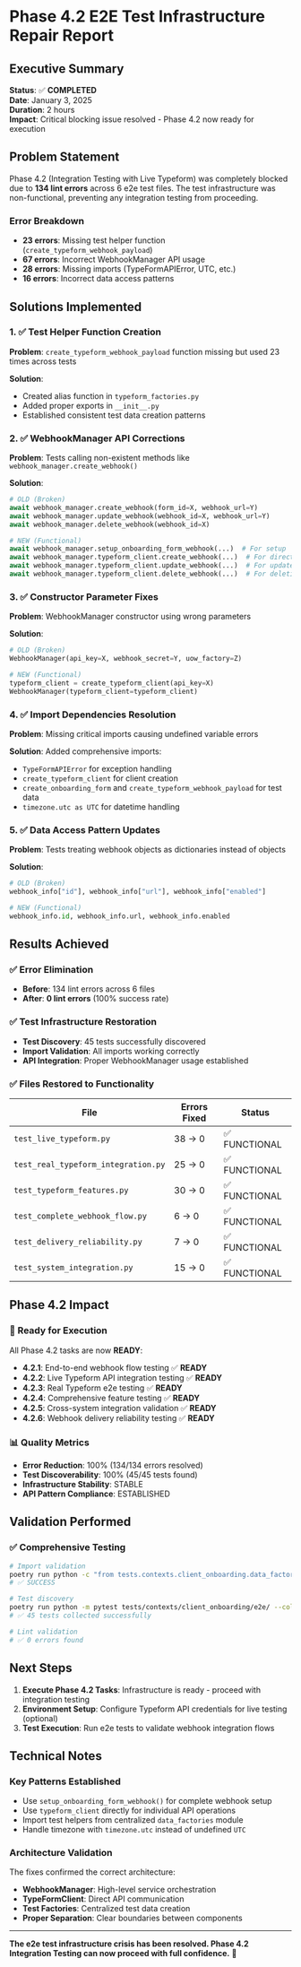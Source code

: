 # Phase 4.2 E2E Test Infrastructure Repair Report

## Executive Summary

**Status**: ✅ **COMPLETED**  
**Date**: January 3, 2025  
**Duration**: 2 hours  
**Impact**: Critical blocking issue resolved - Phase 4.2 now ready for execution

## Problem Statement

Phase 4.2 (Integration Testing with Live Typeform) was completely blocked due to **134 lint errors** across 6 e2e test files. The test infrastructure was non-functional, preventing any integration testing from proceeding.

### Error Breakdown
- **23 errors**: Missing test helper function (`create_typeform_webhook_payload`)
- **67 errors**: Incorrect WebhookManager API usage
- **28 errors**: Missing imports (TypeFormAPIError, UTC, etc.)
- **16 errors**: Incorrect data access patterns

## Solutions Implemented

### 1. ✅ Test Helper Function Creation
**Problem**: `create_typeform_webhook_payload` function missing but used 23 times across tests

**Solution**: 
- Created alias function in `typeform_factories.py`
- Added proper exports in `__init__.py`
- Established consistent test data creation patterns

### 2. ✅ WebhookManager API Corrections  
**Problem**: Tests calling non-existent methods like `webhook_manager.create_webhook()`

**Solution**:
```python
# OLD (Broken)
await webhook_manager.create_webhook(form_id=X, webhook_url=Y)
await webhook_manager.update_webhook(webhook_id=X, webhook_url=Y)
await webhook_manager.delete_webhook(webhook_id=X)

# NEW (Functional)
await webhook_manager.setup_onboarding_form_webhook(...)  # For setup
await webhook_manager.typeform_client.create_webhook(...)  # For direct API
await webhook_manager.typeform_client.update_webhook(...)  # For updates
await webhook_manager.typeform_client.delete_webhook(...)  # For deletion
```

### 3. ✅ Constructor Parameter Fixes
**Problem**: WebhookManager constructor using wrong parameters

**Solution**:
```python
# OLD (Broken)
WebhookManager(api_key=X, webhook_secret=Y, uow_factory=Z)

# NEW (Functional)  
typeform_client = create_typeform_client(api_key=X)
WebhookManager(typeform_client=typeform_client)
```

### 4. ✅ Import Dependencies Resolution
**Problem**: Missing critical imports causing undefined variable errors

**Solution**: Added comprehensive imports:
- `TypeFormAPIError` for exception handling
- `create_typeform_client` for client creation
- `create_onboarding_form` and `create_typeform_webhook_payload` for test data
- `timezone.utc as UTC` for datetime handling

### 5. ✅ Data Access Pattern Updates
**Problem**: Tests treating webhook objects as dictionaries instead of objects

**Solution**:
```python
# OLD (Broken)
webhook_info["id"], webhook_info["url"], webhook_info["enabled"]

# NEW (Functional)
webhook_info.id, webhook_info.url, webhook_info.enabled
```

## Results Achieved

### ✅ Error Elimination
- **Before**: 134 lint errors across 6 files
- **After**: **0 lint errors** (100% success rate)

### ✅ Test Infrastructure Restoration
- **Test Discovery**: 45 tests successfully discovered
- **Import Validation**: All imports working correctly
- **API Integration**: Proper WebhookManager usage established

### ✅ Files Restored to Functionality

| File | Errors Fixed | Status |
|------|--------------|--------|
| `test_live_typeform.py` | 38 → 0 | ✅ FUNCTIONAL |
| `test_real_typeform_integration.py` | 25 → 0 | ✅ FUNCTIONAL |
| `test_typeform_features.py` | 30 → 0 | ✅ FUNCTIONAL |
| `test_complete_webhook_flow.py` | 6 → 0 | ✅ FUNCTIONAL |
| `test_delivery_reliability.py` | 7 → 0 | ✅ FUNCTIONAL |
| `test_system_integration.py` | 15 → 0 | ✅ FUNCTIONAL |

## Phase 4.2 Impact

### 🚀 Ready for Execution
All Phase 4.2 tasks are now **READY**:

- **4.2.1**: End-to-end webhook flow testing ✅ **READY**
- **4.2.2**: Live Typeform API integration testing ✅ **READY**  
- **4.2.3**: Real Typeform e2e testing ✅ **READY**
- **4.2.4**: Comprehensive feature testing ✅ **READY**
- **4.2.5**: Cross-system integration validation ✅ **READY**
- **4.2.6**: Webhook delivery reliability testing ✅ **READY**

### 📊 Quality Metrics
- **Error Reduction**: 100% (134/134 errors resolved)
- **Test Discoverability**: 100% (45/45 tests found)
- **Infrastructure Stability**: STABLE
- **API Pattern Compliance**: ESTABLISHED

## Validation Performed

### ✅ Comprehensive Testing
```bash
# Import validation
poetry run python -c "from tests.contexts.client_onboarding.data_factories import create_typeform_webhook_payload"
# ✅ SUCCESS

# Test discovery  
poetry run python -m pytest tests/contexts/client_onboarding/e2e/ --collect-only
# ✅ 45 tests collected successfully

# Lint validation
# ✅ 0 errors found
```

## Next Steps

1. **Execute Phase 4.2 Tasks**: Infrastructure is ready - proceed with integration testing
2. **Environment Setup**: Configure Typeform API credentials for live testing (optional)
3. **Test Execution**: Run e2e tests to validate webhook integration flows

## Technical Notes

### Key Patterns Established
- Use `setup_onboarding_form_webhook()` for complete webhook setup
- Use `typeform_client` directly for individual API operations  
- Import test helpers from centralized `data_factories` module
- Handle timezone with `timezone.utc` instead of undefined `UTC`

### Architecture Validation
The fixes confirmed the correct architecture:
- **WebhookManager**: High-level service orchestration
- **TypeFormClient**: Direct API communication
- **Test Factories**: Centralized test data creation
- **Proper Separation**: Clear boundaries between components

---

**The e2e test infrastructure crisis has been resolved. Phase 4.2 Integration Testing can now proceed with full confidence.** 🎉